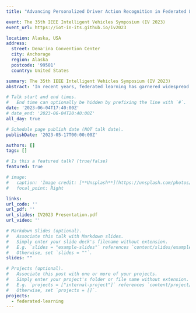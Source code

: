 ```yaml
---
title: "Advancing Personalized Driver Action Recognition in Federated Learning: User-Centric Approaches"

event: The 35th IEEE Intelligent Vehicles Symposium (IV 2023)
event_url: https://iot-in-its.github.io/iv2023

location: Alaska, USA
address:
  street: Dena'ina Convention Center
  city: Anchorage
  region: Alaska
  postcode: '99501'
  country: United States

summary: The 35th IEEE Intelligent Vehicles Symposium (IV 2023)
abstract: 'In recent years, federated learning has garnered widespread attention due to its ability to train machine learning models across distributed devices while ensuring data privacy. However, little attention has been paid to user needs and personalization in this context, particularly in the field of driver action recognition. In this presentation, I will introduce the challenges of federated learning in driver action recognition and the rationale behind the poor performance of non-user-centric frameworks. Additionally, I will present our efforts to advance the development of personalized driver action recognition, which include personalized and peer-to-peer federated learning frameworks. Through this presentation, my objective is to highlight the potential of personalized driver action recognition and advocate for the deployment of federated learning in practical connected and automated vehicles.'

# Talk start and end times.
#   End time can optionally be hidden by prefixing the line with `#`.
date: '2023-06-04T17:40:00Z'
# date_end: '2023-06-04T20:40:00Z'
all_day: true

# Schedule page publish date (NOT talk date).
publishDate: '2023-05-17T00:00:00Z'

authors: []
tags: []

# Is this a featured talk? (true/false)
featured: true

# image:
#   caption: 'Image credit: [**Unsplash**](https://unsplash.com/photos/bzdhc5b3Bxs)'
#   focal_point: Right

links:
url_code: ''
url_pdf: ''
url_slides: IV2023 Presentation.pdf
url_video: ''

# Markdown Slides (optional).
#   Associate this talk with Markdown slides.
#   Simply enter your slide deck's filename without extension.
#   E.g. `slides = "example-slides"` references `content/slides/example-slides.md`.
#   Otherwise, set `slides = ""`.
slides: ""

# Projects (optional).
#   Associate this post with one or more of your projects.
#   Simply enter your project's folder or file name without extension.
#   E.g. `projects = ["internal-project"]` references `content/project/deep-learning/index.md`.
#   Otherwise, set `projects = []`.
projects:
  - federated-learning
---
```

